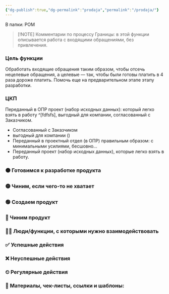 ```yaml
---
{"dg-publish":true,"dg-permalink":"prodaja","permalink":"/prodaja/"}
---
```


В папки: РОМ

> [!NOTE] Комментарии по процессу
> Границы: в этой функции описывается работа с входящими обращениями, без привлечения.

### Цель функции
Обработать входящие обращения таким образом, чтобы отсечь нецелевые обращения, а целевые — так, чтобы были готовы платить в 4 раза дороже платить. Помочь еще на предварительном этапе этапу разработки. 

### ЦКП
Переданный в ОПР проект (набор исходных данных): который легко взять в работу ^[fdfsfs], выгодный для компании, согласованный с Заказчиком.

- Согласованный с Заказчиком
- выгодный для компании ()
- Переданный в проектный отдел (в ОПР) правильным образом: с минимальными усилиями, бесшовно...
- Переданный проект (набор исходных данных), которые легко взять в работу.



### 🟠 Готовимся к разработке продукта
### 🟡 Чиним, если чего-то не хватает
### 🟢 Создаем продукт
### 🔵 Чиним продукт
### 🧗‍♀️ Люди/функции, с которыми нужно взаимодействовать
### ✅ Успешные действия
### ❌ Неуспешные действия
### ⏲ Регулярные действия
### 📃 Материалы, чек-листы, ссылки и шаблоны: